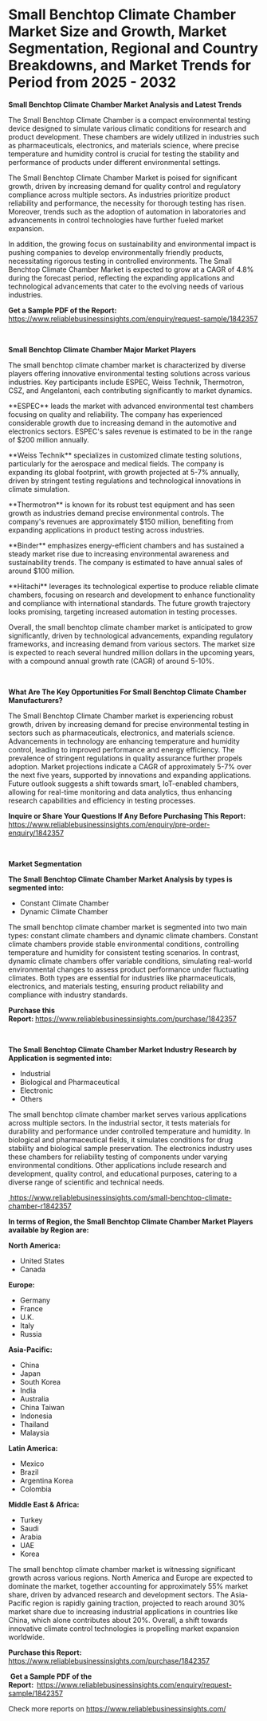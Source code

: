<p><h1>Small Benchtop Climate Chamber Market Size and Growth, Market Segmentation, Regional and Country Breakdowns, and Market Trends for Period from 2025 -  2032</h1></p><p><strong>Small Benchtop Climate Chamber Market Analysis and Latest Trends</strong></p>
<p><p>The Small Benchtop Climate Chamber is a compact environmental testing device designed to simulate various climatic conditions for research and product development. These chambers are widely utilized in industries such as pharmaceuticals, electronics, and materials science, where precise temperature and humidity control is crucial for testing the stability and performance of products under different environmental settings.</p><p>The Small Benchtop Climate Chamber Market is poised for significant growth, driven by increasing demand for quality control and regulatory compliance across multiple sectors. As industries prioritize product reliability and performance, the necessity for thorough testing has risen. Moreover, trends such as the adoption of automation in laboratories and advancements in control technologies have further fueled market expansion.</p><p>In addition, the growing focus on sustainability and environmental impact is pushing companies to develop environmentally friendly products, necessitating rigorous testing in controlled environments. The Small Benchtop Climate Chamber Market is expected to grow at a CAGR of 4.8% during the forecast period, reflecting the expanding applications and technological advancements that cater to the evolving needs of various industries.</p></p>
<p><strong>Get a Sample PDF of the Report:&nbsp;</strong> <a href="https://www.reliablebusinessinsights.com/enquiry/request-sample/1842357?utm_campaign=3074&utm_medium=2&utm_source=Github&utm_content=ia&utm_term=26032025&utm_id=small-benchtop-climate-chamber">https://www.reliablebusinessinsights.com/enquiry/request-sample/1842357</a></p>
<p>&nbsp;</p>
<p><strong>Small Benchtop Climate Chamber Major Market Players</strong></p>
<p><p>The small benchtop climate chamber market is characterized by diverse players offering innovative environmental testing solutions across various industries. Key participants include ESPEC, Weiss Technik, Thermotron, CSZ, and Angelantoni, each contributing significantly to market dynamics.</p><p>**ESPEC** leads the market with advanced environmental test chambers focusing on quality and reliability. The company has experienced considerable growth due to increasing demand in the automotive and electronics sectors. ESPEC's sales revenue is estimated to be in the range of $200 million annually.</p><p>**Weiss Technik** specializes in customized climate testing solutions, particularly for the aerospace and medical fields. The company is expanding its global footprint, with growth projected at 5-7% annually, driven by stringent testing regulations and technological innovations in climate simulation.</p><p>**Thermotron** is known for its robust test equipment and has seen growth as industries demand precise environmental controls. The company's revenues are approximately $150 million, benefiting from expanding applications in product testing across industries.</p><p>**Binder** emphasizes energy-efficient chambers and has sustained a steady market rise due to increasing environmental awareness and sustainability trends. The company is estimated to have annual sales of around $100 million.</p><p>**Hitachi** leverages its technological expertise to produce reliable climate chambers, focusing on research and development to enhance functionality and compliance with international standards. The future growth trajectory looks promising, targeting increased automation in testing processes.</p><p>Overall, the small benchtop climate chamber market is anticipated to grow significantly, driven by technological advancements, expanding regulatory frameworks, and increasing demand from various sectors. The market size is expected to reach several hundred million dollars in the upcoming years, with a compound annual growth rate (CAGR) of around 5-10%.</p></p>
<p>&nbsp;</p>
<p><strong>What Are The Key Opportunities For Small Benchtop Climate Chamber Manufacturers?</strong></p>
<p><p>The Small Benchtop Climate Chamber market is experiencing robust growth, driven by increasing demand for precise environmental testing in sectors such as pharmaceuticals, electronics, and materials science. Advancements in technology are enhancing temperature and humidity control, leading to improved performance and energy efficiency. The prevalence of stringent regulations in quality assurance further propels adoption. Market projections indicate a CAGR of approximately 5-7% over the next five years, supported by innovations and expanding applications. Future outlook suggests a shift towards smart, IoT-enabled chambers, allowing for real-time monitoring and data analytics, thus enhancing research capabilities and efficiency in testing processes.</p></p>
<p><strong>Inquire or Share Your Questions If Any Before Purchasing This Report:</strong> <a href="https://www.reliablebusinessinsights.com/enquiry/pre-order-enquiry/1842357?utm_campaign=3074&utm_medium=2&utm_source=Github&utm_content=ia&utm_term=26032025&utm_id=small-benchtop-climate-chamber">https://www.reliablebusinessinsights.com/enquiry/pre-order-enquiry/1842357</a></p>
<p>&nbsp;</p>
<p><strong>Market Segmentation</strong></p>
<p><strong>The Small Benchtop Climate Chamber Market Analysis by types is segmented into:</strong></p>
<p><ul><li>Constant Climate Chamber</li><li>Dynamic Climate Chamber</li></ul></p>
<p><p>The small benchtop climate chamber market is segmented into two main types: constant climate chambers and dynamic climate chambers. Constant climate chambers provide stable environmental conditions, controlling temperature and humidity for consistent testing scenarios. In contrast, dynamic climate chambers offer variable conditions, simulating real-world environmental changes to assess product performance under fluctuating climates. Both types are essential for industries like pharmaceuticals, electronics, and materials testing, ensuring product reliability and compliance with industry standards.</p></p>
<p><strong>Purchase this Report:&nbsp;</strong><a href="https://www.reliablebusinessinsights.com/purchase/1842357?utm_campaign=3074&utm_medium=2&utm_source=Github&utm_content=ia&utm_term=26032025&utm_id=small-benchtop-climate-chamber">https://www.reliablebusinessinsights.com/purchase/1842357</a></p>
<p>&nbsp;</p>
<p><strong>The Small Benchtop Climate Chamber Market Industry Research by Application is segmented into:</strong></p>
<p><ul><li>Industrial</li><li>Biological and Pharmaceutical</li><li>Electronic</li><li>Others</li></ul></p>
<p><p>The small benchtop climate chamber market serves various applications across multiple sectors. In the industrial sector, it tests materials for durability and performance under controlled temperature and humidity. In biological and pharmaceutical fields, it simulates conditions for drug stability and biological sample preservation. The electronics industry uses these chambers for reliability testing of components under varying environmental conditions. Other applications include research and development, quality control, and educational purposes, catering to a diverse range of scientific and technical needs.</p></p>
<p><a href="https://www.reliablebusinessinsights.com/small-benchtop-climate-chamber-r1842357?utm_campaign=3074&utm_medium=2&utm_source=Github&utm_content=ia&utm_term=26032025&utm_id=small-benchtop-climate-chamber">&nbsp;https://www.reliablebusinessinsights.com/small-benchtop-climate-chamber-r1842357</a></p>
<p><strong>In terms of Region, the Small Benchtop Climate Chamber Market Players available by Region are:</strong></p>
<p>
    <p> <strong> North America: </strong>
        <ul>
            <li>United States</li>
            <li>Canada</li>
        </ul>
        </p> 
    <p> <strong> Europe: </strong>
        <ul>
            <li>Germany</li>
            <li>France</li>
            <li>U.K.</li>
            <li>Italy</li>
            <li>Russia</li>
        </ul>
        </p> 
    <p> <strong> Asia-Pacific: </strong>
        <ul>
            <li>China</li>
            <li>Japan</li>
            <li>South Korea</li>
            <li>India</li>
            <li>Australia</li>
            <li>China Taiwan</li>
            <li>Indonesia</li>
            <li>Thailand</li>
            <li>Malaysia</li>
        </ul>
        </p> 
    <p> <strong> Latin America: </strong>
        <ul>
            <li>Mexico</li>
            <li>Brazil</li>
            <li>Argentina Korea</li>
            <li>Colombia</li>
        </ul>
        </p> 
    <p> <strong> Middle East & Africa: </strong>
        <ul>
            <li>Turkey</li>
            <li>Saudi</li>
            <li>Arabia</li>
            <li>UAE</li>
            <li>Korea</li>
        </ul>
    </p>
    </p>
<p><p>The small benchtop climate chamber market is witnessing significant growth across various regions. North America and Europe are expected to dominate the market, together accounting for approximately 55% market share, driven by advanced research and development sectors. The Asia-Pacific region is rapidly gaining traction, projected to reach around 30% market share due to increasing industrial applications in countries like China, which alone contributes about 20%. Overall, a shift towards innovative climate control technologies is propelling market expansion worldwide.</p></p>
<p><strong>Purchase this Report: </strong><a href="https://www.reliablebusinessinsights.com/purchase/1842357?utm_campaign=3074&utm_medium=2&utm_source=Github&utm_content=ia&utm_term=26032025&utm_id=small-benchtop-climate-chamber">https://www.reliablebusinessinsights.com/purchase/1842357</a></p>
<p>&nbsp;<strong>Get a Sample PDF of the Report:&nbsp;&nbsp;</strong><a href="https://www.reliablebusinessinsights.com/enquiry/request-sample/1842357?utm_campaign=3074&utm_medium=2&utm_source=Github&utm_content=ia&utm_term=26032025&utm_id=small-benchtop-climate-chamber">https://www.reliablebusinessinsights.com/enquiry/request-sample/1842357</a></p>
<p><strong></strong></p>
<p>Check more reports on <a href="https://www.reliablebusinessinsights.com/?utm_campaign=3074&utm_medium=2&utm_source=Github&utm_content=ia&utm_term=26032025&utm_id=small-benchtop-climate-chamber">https://www.reliablebusinessinsights.com/</a></p>